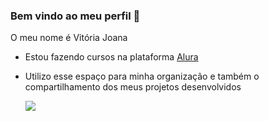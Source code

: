 ### Bem vindo ao meu perfil 🎄

O meu nome é Vitória Joana

- Estou fazendo cursos na plataforma [Alura](https://www.alura.com.br)
- Utilizo esse espaço para minha organização e também o compartilhamento dos meus projetos desenvolvidos

  ![](https://media.tenor.com/QFqISpJhUoQAAAAM/milk-and-mocha-milk-mocha.gif)
